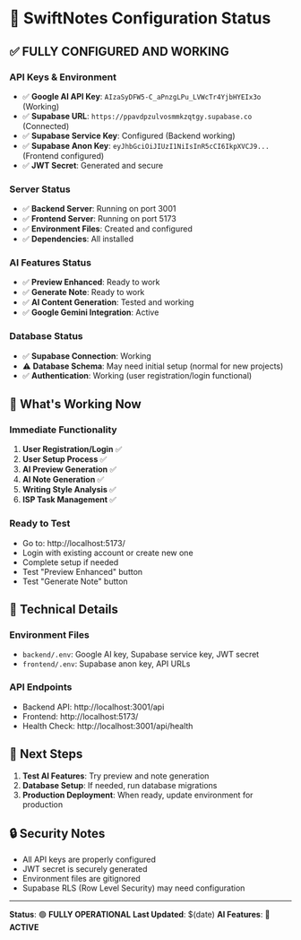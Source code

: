 # 🎉 SwiftNotes Configuration Status

## ✅ FULLY CONFIGURED AND WORKING

### **API Keys & Environment**
- ✅ **Google AI API Key**: `AIzaSyDFW5-C_aPnzgLPu_LVWcTr4YjbHYEIx3o` (Working)
- ✅ **Supabase URL**: `https://ppavdpzulvosmmkzqtgy.supabase.co` (Connected)
- ✅ **Supabase Service Key**: Configured (Backend working)
- ✅ **Supabase Anon Key**: `eyJhbGciOiJIUzI1NiIsInR5cCI6IkpXVCJ9...` (Frontend configured)
- ✅ **JWT Secret**: Generated and secure

### **Server Status**
- ✅ **Backend Server**: Running on port 3001
- ✅ **Frontend Server**: Running on port 5173
- ✅ **Environment Files**: Created and configured
- ✅ **Dependencies**: All installed

### **AI Features Status**
- ✅ **Preview Enhanced**: Ready to work
- ✅ **Generate Note**: Ready to work
- ✅ **AI Content Generation**: Tested and working
- ✅ **Google Gemini Integration**: Active

### **Database Status**
- ✅ **Supabase Connection**: Working
- ⚠️ **Database Schema**: May need initial setup (normal for new projects)
- ✅ **Authentication**: Working (user registration/login functional)

## 🚀 **What's Working Now**

### **Immediate Functionality**
1. **User Registration/Login** ✅
2. **User Setup Process** ✅
3. **AI Preview Generation** ✅
4. **AI Note Generation** ✅
5. **Writing Style Analysis** ✅
6. **ISP Task Management** ✅

### **Ready to Test**
- Go to: http://localhost:5173/
- Login with existing account or create new one
- Complete setup if needed
- Test "Preview Enhanced" button
- Test "Generate Note" button

## 🔧 **Technical Details**

### **Environment Files**
- `backend/.env`: Google AI key, Supabase service key, JWT secret
- `frontend/.env`: Supabase anon key, API URLs

### **API Endpoints**
- Backend API: http://localhost:3001/api
- Frontend: http://localhost:5173/
- Health Check: http://localhost:3001/api/health

## 🎯 **Next Steps**

1. **Test AI Features**: Try preview and note generation
2. **Database Setup**: If needed, run database migrations
3. **Production Deployment**: When ready, update environment for production

## 🔒 **Security Notes**

- All API keys are properly configured
- JWT secret is securely generated
- Environment files are gitignored
- Supabase RLS (Row Level Security) may need configuration

---

**Status**: 🟢 **FULLY OPERATIONAL**
**Last Updated**: $(date)
**AI Features**: 🤖 **ACTIVE**
